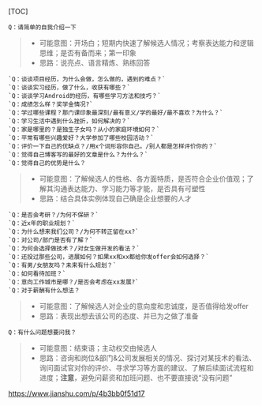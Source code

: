 [TOC]

```
Q：请简单的自我介绍一下
```

> - 可能意图：开场白；短期内快速了解候选人情况；考察表达能力和逻辑思维；是否有备而来；第一印象
> - 思路：说亮点、语言精炼、熟练回答

```tiddlywiki
`Q：谈谈项目经历，为什么会做，怎么做的，遇到的难点？`
`Q：谈谈实习经历，做了什么，收获有哪些？`
`Q：谈谈学习Android的经历，有哪些学习方法和技巧？`
`Q：成绩怎么样？奖学金情况?`
`Q：学过哪些课程？那门课印象最深刻/最有意义/学的最好/最不喜欢？为什么？`
`Q：学习生活中遇到什么挫折，如何解决的？`
`Q：家是哪里的？是独生子女吗？从小的家庭环境如何？`
`Q：平常有哪些兴趣爱好？大学参加了哪些校园活动？`
`Q：评价一下自己的优缺点？/用x个词形容你自己。/别人都是怎样评价你的？`
`Q：觉得自己博客写的最好的文章是什么？为什么？`
`Q：觉得自己的优势是什么？
```

> - 可能意图：了解候选人的性格、各方面特质，是否符合企业价值观；了解其沟通表达能力、学习能力等才能，是否具有可塑性
> - 思路：结合具体实例体现自己确是企业想要的人才

```
`Q：是否会考研？/为何不保研？`
`Q：近x年的职业规划？`
`Q：为什么想来我们公司？/为何不转正留在xx?`
`Q：对公司/部门是否有了解？`
`Q：为何会选择做技术？/对女生做开发的看法？`
`Q：还投过那些公司，进展如何？如果xx和xx都给你发offer会如何选择？`
`Q：有男/女朋友吗？未来有什么规划？`
`Q：如何看待加班？`
`Q：意向工作城市是哪？/是否会考虑在xx发展?`
`Q：对于薪酬有什么想法？
```

> - 可能意图：了解候选人对企业的意向度和忠诚度，是否值得给发offer
> - 思路：表现出想去该公司的态度、并已为之做了准备

```
Q：有什么问题想要问我？
```

> - 可能意图：结束语；主动权交由候选人
> - 思路：咨询和岗位&部门&公司发展相关的情况、探讨对某技术的看法、询问面试官对你的评价、寻求学习等方面的建议、了解后续面试流程和进度；**注意**，避免问薪资和加班问题、也不要直接说“没有问题”

https://www.jianshu.com/p/4b3bb0f51d17